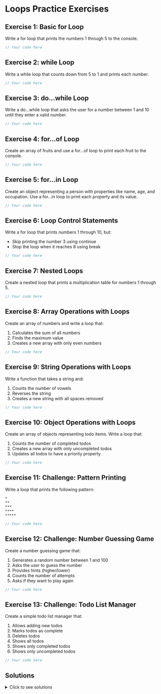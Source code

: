 # Loops Practice Exercises

## Exercise 1: Basic for Loop
Write a for loop that prints the numbers 1 through 5 to the console.

```javascript
// Your code here
```

## Exercise 2: while Loop
Write a while loop that counts down from 5 to 1 and prints each number.

```javascript
// Your code here
```

## Exercise 3: do...while Loop
Write a do...while loop that asks the user for a number between 1 and 10 until they enter a valid number.

```javascript
// Your code here
```

## Exercise 4: for...of Loop
Create an array of fruits and use a for...of loop to print each fruit to the console.

```javascript
// Your code here
```

## Exercise 5: for...in Loop
Create an object representing a person with properties like name, age, and occupation. Use a for...in loop to print each property and its value.

```javascript
// Your code here
```

## Exercise 6: Loop Control Statements
Write a for loop that prints numbers 1 through 10, but:
- Skip printing the number 3 using continue
- Stop the loop when it reaches 8 using break

```javascript
// Your code here
```

## Exercise 7: Nested Loops
Create a nested loop that prints a multiplication table for numbers 1 through 5.

```javascript
// Your code here
```

## Exercise 8: Array Operations with Loops
Create an array of numbers and write a loop that:
1. Calculates the sum of all numbers
2. Finds the maximum value
3. Creates a new array with only even numbers

```javascript
// Your code here
```

## Exercise 9: String Operations with Loops
Write a function that takes a string and:
1. Counts the number of vowels
2. Reverses the string
3. Creates a new string with all spaces removed

```javascript
// Your code here
```

## Exercise 10: Object Operations with Loops
Create an array of objects representing todo items. Write a loop that:
1. Counts the number of completed todos
2. Creates a new array with only uncompleted todos
3. Updates all todos to have a priority property

```javascript
// Your code here
```

## Exercise 11: Challenge: Pattern Printing
Write a loop that prints the following pattern:
```
*
**
***
****
*****
```

```javascript
// Your code here
```

## Exercise 12: Challenge: Number Guessing Game
Create a number guessing game that:
1. Generates a random number between 1 and 100
2. Asks the user to guess the number
3. Provides hints (higher/lower)
4. Counts the number of attempts
5. Asks if they want to play again

```javascript
// Your code here
```

## Exercise 13: Challenge: Todo List Manager
Create a simple todo list manager that:
1. Allows adding new todos
2. Marks todos as complete
3. Deletes todos
4. Shows all todos
5. Shows only completed todos
6. Shows only uncompleted todos

```javascript
// Your code here
```

## Solutions

<details>
<summary>Click to see solutions</summary>

### Exercise 1: Basic for Loop
```javascript
for (let i = 1; i <= 5; i++) {
  console.log(i);
}
```

### Exercise 2: while Loop
```javascript
let count = 5;
while (count >= 1) {
  console.log(count);
  count--;
}
```

### Exercise 3: do...while Loop
```javascript
let userInput;
do {
  userInput = prompt("Enter a number between 1 and 10:");
} while (userInput < 1 || userInput > 10);
console.log(`You entered: ${userInput}`);
```

### Exercise 4: for...of Loop
```javascript
const fruits = ["apple", "banana", "cherry", "date", "elderberry"];
for (const fruit of fruits) {
  console.log(fruit);
}
```

### Exercise 5: for...in Loop
```javascript
const person = {
  name: "John",
  age: 30,
  occupation: "Developer"
};

for (const key in person) {
  console.log(`${key}: ${person[key]}`);
}
```

### Exercise 6: Loop Control Statements
```javascript
for (let i = 1; i <= 10; i++) {
  if (i === 3) {
    continue;
  }
  if (i === 8) {
    break;
  }
  console.log(i);
}
```

### Exercise 7: Nested Loops
```javascript
for (let i = 1; i <= 5; i++) {
  for (let j = 1; j <= 5; j++) {
    console.log(`${i} × ${j} = ${i * j}`);
  }
  console.log("-------------------");
}
```

### Exercise 8: Array Operations with Loops
```javascript
const numbers = [1, 2, 3, 4, 5, 6, 7, 8, 9, 10];

// Calculate sum
let sum = 0;
for (const num of numbers) {
  sum += num;
}
console.log(`Sum: ${sum}`);

// Find maximum
let max = numbers[0];
for (const num of numbers) {
  if (num > max) {
    max = num;
  }
}
console.log(`Maximum: ${max}`);

// Create array of even numbers
const evenNumbers = [];
for (const num of numbers) {
  if (num % 2 === 0) {
    evenNumbers.push(num);
  }
}
console.log(`Even numbers: ${evenNumbers}`);
```

### Exercise 9: String Operations with Loops
```javascript
function stringOperations(str) {
  // Count vowels
  let vowelCount = 0;
  const vowels = "aeiouAEIOU";
  for (const char of str) {
    if (vowels.includes(char)) {
      vowelCount++;
    }
  }
  console.log(`Vowel count: ${vowelCount}`);

  // Reverse string
  let reversed = "";
  for (let i = str.length - 1; i >= 0; i--) {
    reversed += str[i];
  }
  console.log(`Reversed: ${reversed}`);

  // Remove spaces
  let noSpaces = "";
  for (const char of str) {
    if (char !== " ") {
      noSpaces += char;
    }
  }
  console.log(`No spaces: ${noSpaces}`);
}

stringOperations("Hello World");
```

### Exercise 10: Object Operations with Loops
```javascript
const todos = [
  { text: "Learn JavaScript", completed: true },
  { text: "Build a todo app", completed: false },
  { text: "Deploy the app", completed: false },
  { text: "Write documentation", completed: true }
];

// Count completed todos
let completedCount = 0;
for (const todo of todos) {
  if (todo.completed) {
    completedCount++;
  }
}
console.log(`Completed todos: ${completedCount}`);

// Create array of uncompleted todos
const uncompletedTodos = [];
for (const todo of todos) {
  if (!todo.completed) {
    uncompletedTodos.push(todo);
  }
}
console.log("Uncompleted todos:", uncompletedTodos);

// Add priority property
for (const todo of todos) {
  todo.priority = todo.completed ? "low" : "high";
}
console.log("Todos with priority:", todos);
```

### Exercise 11: Pattern Printing
```javascript
for (let i = 1; i <= 5; i++) {
  let row = "";
  for (let j = 1; j <= i; j++) {
    row += "*";
  }
  console.log(row);
}
```

### Exercise 12: Number Guessing Game
```javascript
function numberGuessingGame() {
  const randomNumber = Math.floor(Math.random() * 100) + 1;
  let attempts = 0;
  let gameOver = false;

  while (!gameOver) {
    const guess = parseInt(prompt("Guess a number between 1 and 100:"));
    attempts++;

    if (isNaN(guess)) {
      console.log("Please enter a valid number");
      continue;
    }

    if (guess === randomNumber) {
      console.log(`Congratulations! You guessed the number in ${attempts} attempts`);
      gameOver = true;
    } else if (guess < randomNumber) {
      console.log("Higher!");
    } else {
      console.log("Lower!");
    }
  }

  const playAgain = prompt("Would you like to play again? (yes/no)");
  if (playAgain.toLowerCase() === "yes") {
    numberGuessingGame();
  }
}

numberGuessingGame();
```

### Exercise 13: Todo List Manager
```javascript
class TodoListManager {
  constructor() {
    this.todos = [];
  }

  addTodo(text) {
    this.todos.push({
      id: Date.now(),
      text,
      completed: false
    });
    console.log("Todo added:", text);
  }

  markAsComplete(id) {
    for (const todo of this.todos) {
      if (todo.id === id) {
        todo.completed = true;
        console.log("Todo marked as complete:", todo.text);
        break;
      }
    }
  }

  deleteTodo(id) {
    for (let i = 0; i < this.todos.length; i++) {
      if (this.todos[i].id === id) {
        const deletedTodo = this.todos.splice(i, 1)[0];
        console.log("Todo deleted:", deletedTodo.text);
        break;
      }
    }
  }

  showAllTodos() {
    console.log("All todos:");
    for (const todo of this.todos) {
      console.log(`[${todo.completed ? "X" : " "}] ${todo.text}`);
    }
  }

  showCompletedTodos() {
    console.log("Completed todos:");
    for (const todo of this.todos) {
      if (todo.completed) {
        console.log(`[X] ${todo.text}`);
      }
    }
  }

  showUncompletedTodos() {
    console.log("Uncompleted todos:");
    for (const todo of this.todos) {
      if (!todo.completed) {
        console.log(`[ ] ${todo.text}`);
      }
    }
  }
}

// Example usage
const todoManager = new TodoListManager();
todoManager.addTodo("Learn JavaScript");
todoManager.addTodo("Build a todo app");
todoManager.addTodo("Deploy the app");
todoManager.showAllTodos();
todoManager.markAsComplete(todoManager.todos[0].id);
todoManager.showCompletedTodos();
todoManager.showUncompletedTodos();
todoManager.deleteTodo(todoManager.todos[1].id);
todoManager.showAllTodos();
```

</details> 